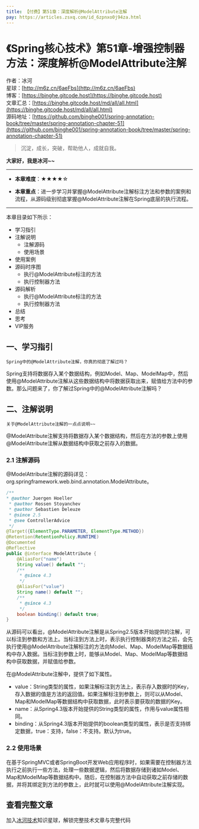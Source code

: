 ```yaml
---
title: 【付费】第51章：深度解析@ModelAttribute注解
pay: https://articles.zsxq.com/id_6zpnxo0j94za.html
---
```


# 《Spring核心技术》第51章-增强控制器方法：深度解析@ModelAttribute注解

作者：冰河
<br/>星球：[http://m6z.cn/6aeFbs](http://m6z.cn/6aeFbs)
<br/>博客：[https://binghe.gitcode.host](https://binghe.gitcode.host)
<br/>文章汇总：[https://binghe.gitcode.host/md/all/all.html](https://binghe.gitcode.host/md/all/all.html)
<br/>源码地址：[https://github.com/binghe001/spring-annotation-book/tree/master/spring-annotation-chapter-51](https://github.com/binghe001/spring-annotation-book/tree/master/spring-annotation-chapter-51)

> 沉淀，成长，突破，帮助他人，成就自我。

**大家好，我是冰河~~**

------

* **本章难度**：★★★★☆

* **本章重点**：进一步学习并掌握@ModelAttribute注解标注方法和参数的案例和流程，从源码级别彻底掌握@ModelAttribute注解在Spring底层的执行流程。

------

本章目录如下所示：

* 学习指引
* 注解说明
  * 注解源码
  * 使用场景
* 使用案例
* 源码时序图
  * 执行@ModelAttribute标注的方法
  * 执行控制器方法
* 源码解析
  * 执行@ModelAttribute标注的方法
  * 执行控制器方法
* 总结
* 思考
* VIP服务

## 一、学习指引

`Spring中的@ModelAttribute注解，你真的彻底了解过吗？`

Spring支持将数据存入某个数据结构，例如Model、Map、ModelMap中，然后使用@ModelAttribute注解从这些数据结构中将数据获取出来，赋值给方法中的参数。那么问题来了，你了解过Spring中的@ModelAttribute注解吗？

## 二、注解说明

`关于@ModelAttribute注解的一点点说明~~`

@ModelAttribute注解支持将数据存入某个数据结构，然后在方法的参数上使用@ModelAttribute注解从数据结构中获取之前存入的数据。

### 2.1 注解源码

@ModelAttribute注解的源码详见：org.springframework.web.bind.annotation.ModelAttribute。

```java
/**
* @author Juergen Hoeller
 * @author Rossen Stoyanchev
 * @author Sebastien Deleuze
 * @since 2.5
 * @see ControllerAdvice
 */
@Target({ElementType.PARAMETER, ElementType.METHOD})
@Retention(RetentionPolicy.RUNTIME)
@Documented
@Reflective
public @interface ModelAttribute {
	@AliasFor("name")
	String value() default "";
	/**
	 * @since 4.3
	 */
	@AliasFor("value")
	String name() default "";
	/**
	 * @since 4.3
	 */
	boolean binding() default true;
}
```

从源码可以看出，@ModelAttribute注解是从Spring2.5版本开始提供的注解，可以标注到参数和方法上。当标注到方法上时，表示执行控制器类的方法之前，会先执行使用@ModelAttribute注解标注的方法向Model、Map、ModelMap等数据结构中存入数据。当标注到参数上时，能够从Model、Map、ModelMap等数据结构中获取数据，并赋值给参数。

在@ModelAttribute注解中，提供了如下属性。

* value：String类型的属性，如果注解标注到方法上，表示存入数据时的Key，存入数据的值是方法的返回值。如果注解标注到参数上，则可以从Model、Map和ModelMap等数据结构中获取数据，此时表示要获取的数据的Key。
* name：从Spring4.3版本开始提供的String类型的属性，作用与value属性相同。
* binding：从Spring4.3版本开始提供的boolean类型的属性，表示是否支持绑定数据，true：支持，false：不支持。默认为true。

### 2.2 使用场景

在基于SpringMVC或者SpringBoot开发Web应用程序时，如果需要在控制器方法执行之前执行一些方法，处理一些数据逻辑，然后将数据存储到诸如Model、Map和ModelMap等数据结构中。随后，在控制器方法中自动获取之前存储的数据，并将其绑定到方法的参数上，此时就可以使用@ModelAttribute注解实现。

## 查看完整文章

加入[冰河技术](http://m6z.cn/6aeFbs)知识星球，解锁完整技术文章与完整代码